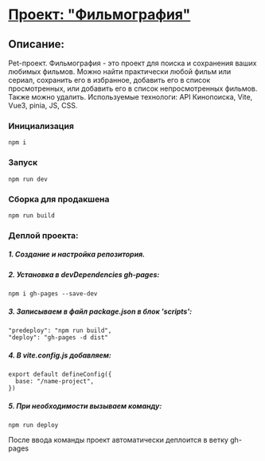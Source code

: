 # [Проект: "Фильмография"](https://eugene-gif.github.io/filmography/)

## Описание:
Pet-проект. Фильмография - это проект для поиска и сохранения ваших любимых фильмов.
Можно найти практически любой фильм или сериал, сохранить его в избранное, добавить его в список просмотренных, или добавить его в список непросмотренных фильмов. Также можно удалить. Используемые технологи: API Кинопоиска, Vite, Vue3, pinia, JS, CSS.

### Инициализация
```
npm i
```

### Запуск
```
npm run dev
```

### Сборка для продакшена
```
npm run build
```


### Деплой проекта:
##### 1. Создание и настройка репозитория.
##### 2. Установка в devDependencies gh-pages:
```
npm i gh-pages --save-dev
```
##### 3. Записываем в файл package.json в блок 'scripts':
```
"predeploy": "npm run build",
"deploy": "gh-pages -d dist"
```
##### 4. В vite.config.js добавляем:
```
export default defineConfig({
  base: "/name-project",
})
```
##### 5. При необходимости вызываем команду:
```
npm run deploy
```
После ввода команды проект автоматически деплоится в ветку gh-pages
